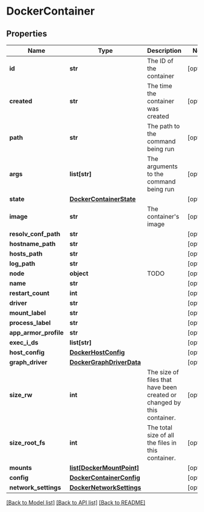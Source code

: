 # DockerContainer

## Properties
Name | Type | Description | Notes
------------ | ------------- | ------------- | -------------
**id** | **str** | The ID of the container | [optional] 
**created** | **str** | The time the container was created | [optional] 
**path** | **str** | The path to the command being run | [optional] 
**args** | **list[str]** | The arguments to the command being run | [optional] 
**state** | [**DockerContainerState**](DockerContainerState.md) |  | [optional] 
**image** | **str** | The container&#39;s image | [optional] 
**resolv_conf_path** | **str** |  | [optional] 
**hostname_path** | **str** |  | [optional] 
**hosts_path** | **str** |  | [optional] 
**log_path** | **str** |  | [optional] 
**node** | **object** | TODO | [optional] 
**name** | **str** |  | [optional] 
**restart_count** | **int** |  | [optional] 
**driver** | **str** |  | [optional] 
**mount_label** | **str** |  | [optional] 
**process_label** | **str** |  | [optional] 
**app_armor_profile** | **str** |  | [optional] 
**exec_i_ds** | **list[str]** |  | [optional] 
**host_config** | [**DockerHostConfig**](DockerHostConfig.md) |  | [optional] 
**graph_driver** | [**DockerGraphDriverData**](DockerGraphDriverData.md) |  | [optional] 
**size_rw** | **int** | The size of files that have been created or changed by this container. | [optional] 
**size_root_fs** | **int** | The total size of all the files in this container. | [optional] 
**mounts** | [**list[DockerMountPoint]**](DockerMountPoint.md) |  | [optional] 
**config** | [**DockerContainerConfig**](DockerContainerConfig.md) |  | [optional] 
**network_settings** | [**DockerNetworkSettings**](DockerNetworkSettings.md) |  | [optional] 

[[Back to Model list]](../README.md#documentation-for-models) [[Back to API list]](../README.md#documentation-for-api-endpoints) [[Back to README]](../README.md)


